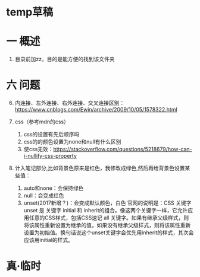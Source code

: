 # temp草稿
# 一 概述
1. 目录前加zz，目的是能方便的找到该文件夹

# 六 问题
6. 内连接、左外连接、右外连接、交叉连接区别：https://www.cnblogs.com/Ewin/archive/2009/10/05/1578322.html

17. css（参考mdn的css）
    1. css的设置有先后顺序吗
    2. css的的颜色设置为none和null有什么区别
    3. 使css无效：https://stackoverflow.com/questions/5218679/how-can-i-nullify-css-property    
4. 计入笔记部分,比如背景色原来是红色，我修改成绿色,然后再给背景色设置某些值：
    1. auto和none：会保持绿色
    2. null：会变成红色
    3. unset(2017新增？)：会变成默认颜色，白色
    官网的说明是：CSS 关键字 unset 是 关键字 initial 和 inherit的组合。像这两个关键字一样，它允许应用任意的CSS样式，包括CSS速记 all 关键字。如果有继承父级样式，则将该属性重新设置为继承的值，如果没有继承父级样式，则将该属性重新设置为初始值。换句话说这个unset关键字会优先用inherit的样式，其次会应该用initial的样式。



# 真·临时